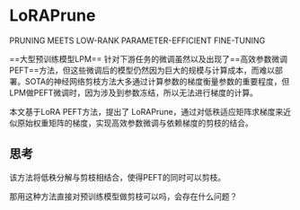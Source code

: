 # LoRAPrune

PRUNING MEETS LOW-RANK PARAMETER-EFFICIENT FINE-TUNING

==大型预训练模型LPM== 针对下游任务的微调虽然以及出现了==高效参数微调PEFT==方法，但这些微调后的模型仍然因为巨大的规模与计算成本，而难以部署。SOTA的神经网络剪枝方法大多通过计算参数的梯度衡量参数的重要程度，但LPM做PEFT微调时，因为涉及到参数冻结，所以无法进行梯度的计算。

本文基于LoRA PEFT方法，提出了 LoRAPrune，通过对低秩适应矩阵求梯度来近似原始权重矩阵的梯度，实现高效参数微调与依赖梯度的剪枝的结合。

## 思考

该方法将低秩分解与剪枝相结合，使得PEFT的同时可以剪枝。

那用这种方法直接对预训练模型做剪枝可以吗，会存在什么问题？
